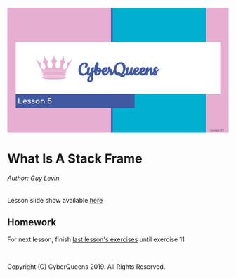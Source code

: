 
![Opening Slide](lesson_5_opening_slide.png?raw=true "Lesson 5 opening slide")

# What Is A Stack Frame

###### Author: Guy Levin

Lesson slide show available [here](https://docs.google.com/presentation/d/10AQvWhdz3IAXHPaSzfPXjFi3-sdUaSEn5GZOu67bE0A/edit?usp=sharing)

## Homework

For next lesson, finish [last lesson's exercises](https://github.com/CyberQueens/CyberQueens/tree/master/4%20-%20Reverse%20Engineering%20Exercises) until exercise 11

&nbsp;
&nbsp;

Copyright (C) CyberQueens 2019. All Rights Reserved.